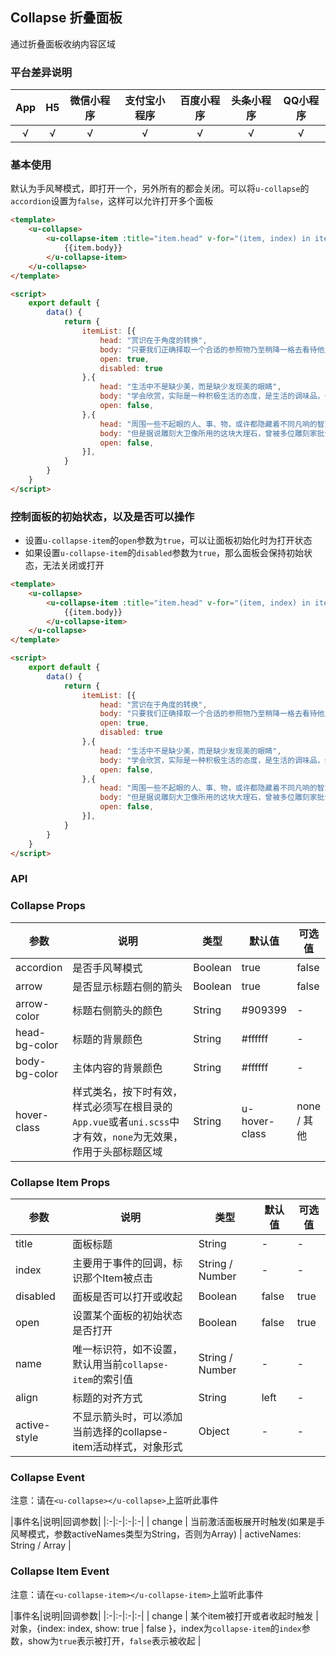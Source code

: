 ## Collapse 折叠面板

<demo-model url="/pages/componentsC/collapse/index"></demo-model>


通过折叠面板收纳内容区域

### 平台差异说明

|App|H5|微信小程序|支付宝小程序|百度小程序|头条小程序|QQ小程序|
|:-:|:-:|:-:|:-:|:-:|:-:|:-:|
|√|√|√|√|√|√|√|

### 基本使用

默认为手风琴模式，即打开一个，另外所有的都会关闭。可以将`u-collapse`的`accordion`设置为`false`，这样可以允许打开多个面板

```html
<template>
	<u-collapse>
		<u-collapse-item :title="item.head" v-for="(item, index) in itemList" :key="index">
			{{item.body}}
		</u-collapse-item>
	</u-collapse>
</template>

<script>
	export default {
		data() {
			return {
				itemList: [{
					head: "赏识在于角度的转换",
					body: "只要我们正确择取一个合适的参照物乃至稍降一格去看待他人，值得赏识的东西便会扑面而来",
					open: true,
					disabled: true
				},{
					head: "生活中不是缺少美，而是缺少发现美的眼睛",
					body: "学会欣赏，实际是一种积极生活的态度，是生活的调味品，会在欣赏中发现生活的美",
					open: false,
				},{
					head: "周围一些不起眼的人、事、物，或许都隐藏着不同凡响的智慧",
					body: "但是据说雕刻大卫像所用的这块大理石，曾被多位雕刻家批评得一无是处，有些人认为这块大理石采凿得不好，有些人嫌它的纹路不够美",
					open: false,
				}],
			}
		}
	}
</script>
```

### 控制面板的初始状态，以及是否可以操作

- 设置`u-collapse-item`的`open`参数为`true`，可以让面板初始化时为打开状态
- 如果设置`u-collapse-item`的`disabled`参数为`true`，那么面板会保持初始状态，无法关闭或打开

```html
<template>
	<u-collapse>
		<u-collapse-item :title="item.head" v-for="(item, index) in itemList" :key="index" :open="item.open" :disabled="item.disabled">
			{{item.body}}
		</u-collapse-item>
	</u-collapse>
</template>

<script>
	export default {
		data() {
			return {
				itemList: [{
					head: "赏识在于角度的转换",
					body: "只要我们正确择取一个合适的参照物乃至稍降一格去看待他人，值得赏识的东西便会扑面而来",
					open: true,
					disabled: true
				},{
					head: "生活中不是缺少美，而是缺少发现美的眼睛",
					body: "学会欣赏，实际是一种积极生活的态度，是生活的调味品，会在欣赏中发现生活的美",
					open: false,
				},{
					head: "周围一些不起眼的人、事、物，或许都隐藏着不同凡响的智慧",
					body: "但是据说雕刻大卫像所用的这块大理石，曾被多位雕刻家批评得一无是处，有些人认为这块大理石采凿得不好，有些人嫌它的纹路不够美",
					open: false,
				}],
			}
		}
	}
</script>
```

### API

### Collapse Props

| 参数          | 说明            | 类型            | 默认值             |  可选值   |
|-------------  |---------------- |---------------|------------------ |-------- |
| accordion | 是否手风琴模式  | Boolean | true | false |
| arrow | 是否显示标题右侧的箭头  | Boolean | true | false |
| arrow-color | 标题右侧箭头的颜色 | String | #909399 | - |
| head-bg-color | 标题的背景颜色  | String | #ffffff | - |
| body-bg-color | 主体内容的背景颜色  | String | #ffffff | - |
| hover-class | 样式类名，按下时有效，样式必须写在根目录的`App.vue`或者`uni.scss`中才有效，`none`为无效果，作用于头部标题区域  | String | u-hover-class | none / 其他 |

### Collapse Item Props

| 参数          | 说明            | 类型            | 默认值             |  可选值   |
|-------------  |---------------- |---------------|------------------ |-------- |
| title | 面板标题  | String | - | - |
| index | 主要用于事件的回调，标识那个Item被点击  | String \/ Number | - | - |
| disabled | 面板是否可以打开或收起  | Boolean | false | true |
| open | 设置某个面板的初始状态是否打开  | Boolean | false | true |
| name | 唯一标识符，如不设置，默认用当前`collapse-item`的索引值 | String \/ Number | - | - |
| align | 标题的对齐方式  | String | left | - |
| active-style | 不显示箭头时，可以添加当前选择的collapse-item活动样式，对象形式  | Object | - | - |


### Collapse Event

注意：请在`<u-collapse></u-collapse>`上监听此事件

|事件名|说明|回调参数|
|:-|:-|:-|:-|
| change | 当前激活面板展开时触发(如果是手风琴模式，参数activeNames类型为String，否则为Array) | activeNames: String / Array |


### Collapse Item Event

注意：请在`<u-collapse-item></u-collapse-item>`上监听此事件

|事件名|说明|回调参数|
|:-|:-|:-|:-|
| change | 某个item被打开或者收起时触发 | 对象，{index: index, show: true \| false }，index为`collapse-item`的`index`参数，show为`true`表示被打开，`false`表示被收起 |


<style scoped>
h3[id=collapse-props] + table thead tr th:nth-child(2){
	width: 40%;
}

h3[id=collapse-item-props] + table thead tr th:nth-child(2){
	width: 40%;
}

h3[id=collapse-event] + p + table thead tr th:nth-child(2){
	width: 50%;
}

h3[id=collapse-item-event] + p + table thead tr th:nth-child(3){
	width: 50%;
}
</style>